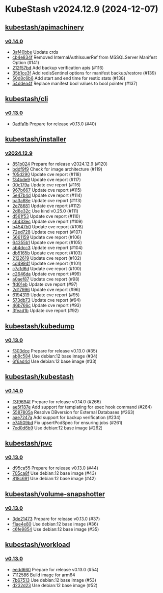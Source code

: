 # KubeStash v2024.12.9 (2024-12-07)


## [kubestash/apimachinery](https://github.com/kubestash/apimachinery)

### [v0.14.0](https://github.com/kubestash/apimachinery/releases/tag/v0.14.0)

- [3af40bbe](https://github.com/kubestash/apimachinery/commit/3af40bbe) Update crds
- [cb4e834f](https://github.com/kubestash/apimachinery/commit/cb4e834f) Removed InternalAuthIssuerRef from MSSQLServer Manifest Option (#141)
- [212f57bd](https://github.com/kubestash/apimachinery/commit/212f57bd) Add backup verification apis (#116)
- [35b1ce3f](https://github.com/kubestash/apimachinery/commit/35b1ce3f) Add redisSentinel options for manifest backup/restore (#139)
- [50d8c6b6](https://github.com/kubestash/apimachinery/commit/50d8c6b6) Add start and end time for restic stats (#138)
- [54ddea4f](https://github.com/kubestash/apimachinery/commit/54ddea4f) Replace manifest bool values to bool pointer (#137)



## [kubestash/cli](https://github.com/kubestash/cli)

### [v0.13.0](https://github.com/kubestash/cli/releases/tag/v0.13.0)

- [0adfa1b](https://github.com/kubestash/cli/commit/0adfa1b) Prepare for release v0.13.0 (#40)



## [kubestash/installer](https://github.com/kubestash/installer)

### [v2024.12.9](https://github.com/kubestash/installer/releases/tag/v2024.12.9)

- [851b024](https://github.com/kubestash/installer/commit/851b024) Prepare for release v2024.12.9 (#120)
- [bddf9f9](https://github.com/kubestash/installer/commit/bddf9f9) Check for image architecture (#119)
- [f05d290](https://github.com/kubestash/installer/commit/f05d290) Update cve report (#118)
- [f34bde9](https://github.com/kubestash/installer/commit/f34bde9) Update cve report (#117)
- [00c179a](https://github.com/kubestash/installer/commit/00c179a) Update cve report (#116)
- [967b667](https://github.com/kubestash/installer/commit/967b667) Update cve report (#115)
- [5e47b4d](https://github.com/kubestash/installer/commit/5e47b4d) Update cve report (#114)
- [ba3a88e](https://github.com/kubestash/installer/commit/ba3a88e) Update cve report (#113)
- [2e78681](https://github.com/kubestash/installer/commit/2e78681) Update cve report (#112)
- [2d8e32c](https://github.com/kubestash/installer/commit/2d8e32c) Use kind v0.25.0 (#111)
- [d561f53](https://github.com/kubestash/installer/commit/d561f53) Update cve report (#110)
- [c6433ec](https://github.com/kubestash/installer/commit/c6433ec) Update cve report (#109)
- [b4547b0](https://github.com/kubestash/installer/commit/b4547b0) Update cve report (#108)
- [72ed728](https://github.com/kubestash/installer/commit/72ed728) Update cve report (#107)
- [5661159](https://github.com/kubestash/installer/commit/5661159) Update cve report (#106)
- [64355b1](https://github.com/kubestash/installer/commit/64355b1) Update cve report (#105)
- [ab4dcc3](https://github.com/kubestash/installer/commit/ab4dcc3) Update cve report (#104)
- [db5165b](https://github.com/kubestash/installer/commit/db5165b) Update cve report (#103)
- [2122619](https://github.com/kubestash/installer/commit/2122619) Update cve report (#102)
- [cd4994f](https://github.com/kubestash/installer/commit/cd4994f) Update cve report (#101)
- [c7a1d6d](https://github.com/kubestash/installer/commit/c7a1d6d) Update cve report (#100)
- [c2646da](https://github.com/kubestash/installer/commit/c2646da) Update cve report (#99)
- [a0aef87](https://github.com/kubestash/installer/commit/a0aef87) Update cve report (#98)
- [ffd01eb](https://github.com/kubestash/installer/commit/ffd01eb) Update cve report (#97)
- [2d17996](https://github.com/kubestash/installer/commit/2d17996) Update cve report (#96)
- [6194319](https://github.com/kubestash/installer/commit/6194319) Update cve report (#95)
- [573db73](https://github.com/kubestash/installer/commit/573db73) Update cve report (#94)
- [46b766c](https://github.com/kubestash/installer/commit/46b766c) Update cve report (#93)
- [3fead1b](https://github.com/kubestash/installer/commit/3fead1b) Update cve report (#92)



## [kubestash/kubedump](https://github.com/kubestash/kubedump)

### [v0.13.0](https://github.com/kubestash/kubedump/releases/tag/v0.13.0)

- [f303dce](https://github.com/kubestash/kubedump/commit/f303dce) Prepare for release v0.13.0 (#35)
- [ab8c584](https://github.com/kubestash/kubedump/commit/ab8c584) Use debian:12 base image (#34)
- [6f6ad4d](https://github.com/kubestash/kubedump/commit/6f6ad4d) Use debian:12 base image (#33)



## [kubestash/kubestash](https://github.com/kubestash/kubestash)

### [v0.14.0](https://github.com/kubestash/kubestash/releases/tag/v0.14.0)

- [f3f9694f](https://github.com/kubestash/kubestash/commit/f3f9694f) Prepare for release v0.14.0 (#266)
- [ae5f187e](https://github.com/kubestash/kubestash/commit/ae5f187e) Add support for templating for exec hook command (#264)
- [5587805a](https://github.com/kubestash/kubestash/commit/5587805a) Resolve DBversion for External Databases (#263)
- [aae7247a](https://github.com/kubestash/kubestash/commit/aae7247a) Add support for backup verification (#234)
- [e74509bd](https://github.com/kubestash/kubestash/commit/e74509bd) Fix upsertPodSpec for ensuring jobs (#261)
- [7ed0d6b9](https://github.com/kubestash/kubestash/commit/7ed0d6b9) Use debian:12 base image (#262)



## [kubestash/pvc](https://github.com/kubestash/pvc)

### [v0.13.0](https://github.com/kubestash/pvc/releases/tag/v0.13.0)

- [d95ca55](https://github.com/kubestash/pvc/commit/d95ca55) Prepare for release v0.13.0 (#44)
- [705ca8f](https://github.com/kubestash/pvc/commit/705ca8f) Use debian:12 base image (#43)
- [818c691](https://github.com/kubestash/pvc/commit/818c691) Use debian:12 base image (#42)



## [kubestash/volume-snapshotter](https://github.com/kubestash/volume-snapshotter)

### [v0.13.0](https://github.com/kubestash/volume-snapshotter/releases/tag/v0.13.0)

- [3de21473](https://github.com/kubestash/volume-snapshotter/commit/3de21473) Prepare for release v0.13.0 (#37)
- [f1ae4e80](https://github.com/kubestash/volume-snapshotter/commit/f1ae4e80) Use debian:12 base image (#36)
- [c6fe9854](https://github.com/kubestash/volume-snapshotter/commit/c6fe9854) Use debian:12 base image (#35)



## [kubestash/workload](https://github.com/kubestash/workload)

### [v0.13.0](https://github.com/kubestash/workload/releases/tag/v0.13.0)

- [eedd660](https://github.com/kubestash/workload/commit/eedd660) Prepare for release v0.13.0 (#54)
- [7112586](https://github.com/kubestash/workload/commit/7112586) Build image for arm64
- [7b67513](https://github.com/kubestash/workload/commit/7b67513) Use debian:12 base image (#53)
- [d232d23](https://github.com/kubestash/workload/commit/d232d23) Use debian:12 base image (#52)



